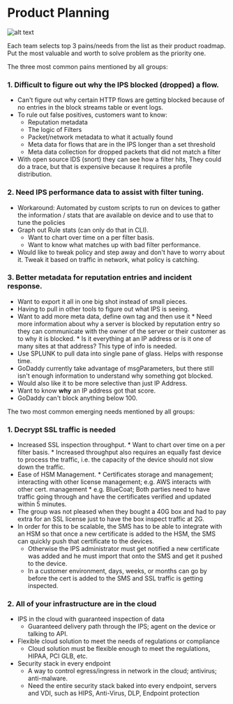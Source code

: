 # Product Planning
![alt text][group-a-product-planning]

Each team selects top 3 pains/needs from the list as their product roadmap. Put the most valuable and worth to solve problem as the priority one.

The three most common pains mentioned by all groups:

### 1. Difficult to figure out why the IPS blocked (dropped) a flow.

* Can't figure out why certain HTTP flows are getting blocked because of no entries in the block streams table or event logs.
* To rule out false positives, customers want to know:
     * Reputation metadata
     * The logic of Filters
     * Packet/network metadata to what it actually found
     * Meta data for flows that are in the IPS longer than a set threshold
     * Meta data collection for dropped packets that did not match a filter
* With open source IDS (snort) they can see how a filter hits, They could do a trace, but that is expensive because it requires a profile distribution.

### 2. Need IPS performance data to assist with filter tuning.

* Workaround: Automated by custom scripts to run on devices to gather the information / stats that are available on device and to use that to tune the policies
* Graph out Rule stats (can only do that in CLI).
     * Want to chart over time on a per filter basis.
     * Want to know what matches up with bad filter performance.
* Would like to tweak policy and step away and don't have to worry about it. Tweak it based on traffic in network, what policy is catching.

### 3. Better metadata for reputation entries and incident response.

* Want to export it all in one big shot instead of small pieces.
* Having to pull in other tools to figure out what IPS is seeing.
* Want to add more meta data, define own tag and then use it
      * Need more information about why a server is blocked by reputation entry so they can communicate with the owner of the server or their customer as to why it is blocked.
      * Is it everything at an IP address or is it one of many sites at that address?  This type of info is needed.
* Use SPLUNK to pull data into single pane of glass. Helps with response time.
* GoDaddy currently take advantage of msgParameters, but there still isn't enough information to understand why something got blocked.
* Would also like it to be more selective than just IP Address.
* Want to know **why** an IP address got that score.
* GoDaddy can't block anything below 100.

The two most common emerging needs mentioned by all groups:

### 1. Decrypt SSL traffic is needed

* Increased SSL inspection throughput.
      * Want to chart over time on a per filter basis.
      * Increased throughput also requires an equally fast device to process the traffic, i.e. the capacity of the device should not slow down the traffic.
* Ease of HSM Management.
      * Certificates storage and management; interacting with other license management; e.g. AWS interacts with other cert. management
          * e.g. BlueCoat; Both parties need to have traffic going through and have the certificates verified and updated within 5 minutes.
* The group was not pleased when they bought a 40G box and had to pay extra for an SSL license just to have the box inspect traffic at 2G.
* In order for this to be scalable, the SMS has to be able to integrate with an HSM so that once a new certificate is added to the HSM, the SMS can quickly push that certificate to the devices.
     * Otherwise the IPS administrator must get notified a new certificate was added and he must import that onto the SMS and get it pushed to the device.
     * In a customer environment, days, weeks, or months can go by before the cert is added to the SMS and SSL traffic is getting inspected.

### 2. All of your infrastructure are in the cloud

* IPS in the cloud with guaranteed inspection of data
     * Guaranteed delivery path through the IPS; agent on the device or talking to API.
* Flexible cloud solution to meet the needs of regulations or compliance
     * Cloud solution must be flexible enough to meet the regulations, HIPAA, PCI GLB, etc.
* Security stack in every endpoint
     * A way to control egress/ingress in network in the cloud; antivirus; anti-malware.
     * Need the entire security stack baked into every endpoint, servers and VDI, such as HIPS, Anti-Virus, DLP, Endpoint protection

[group-a-product-planning]: https://www.mhlstudio.net/CAB-2018/images/group-a-product-planning.jpg "Group A product planning"
